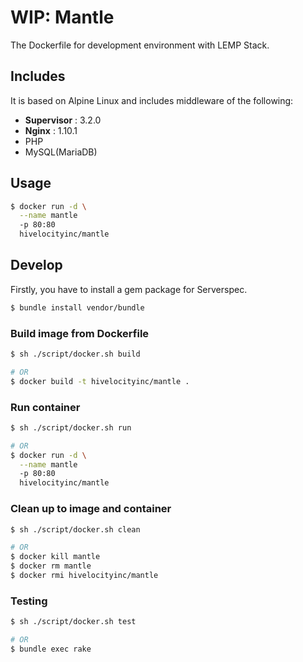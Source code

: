 # WIP: Mantle

The Dockerfile for development environment with LEMP Stack.


## Includes

It is based on Alpine Linux and includes middleware of the following:

- **Supervisor** : 3.2.0
- **Nginx** : 1.10.1
- PHP
- MySQL(MariaDB)


## Usage

```bash
$ docker run -d \
  --name mantle
  -p 80:80
  hivelocityinc/mantle
```


## Develop

Firstly, you have to install a gem package for Serverspec.

```bash
$ bundle install vendor/bundle
```

### Build image from Dockerfile

```bash
$ sh ./script/docker.sh build

# OR
$ docker build -t hivelocityinc/mantle .
```

### Run container

```bash
$ sh ./script/docker.sh run

# OR
$ docker run -d \
  --name mantle
  -p 80:80
  hivelocityinc/mantle
```

### Clean up to image and container

```bash
$ sh ./script/docker.sh clean

# OR
$ docker kill mantle
$ docker rm mantle
$ docker rmi hivelocityinc/mantle
```

### Testing

```bash
$ sh ./script/docker.sh test

# OR
$ bundle exec rake
```
